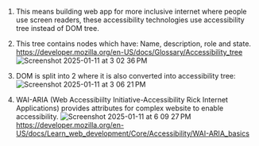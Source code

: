 1. This means building web app for more inclusive internet where people use screen readers, these accessibility technologies use accessibility tree instead of DOM tree. 
2. This tree contains nodes which have: Name, description, role and state. https://developer.mozilla.org/en-US/docs/Glossary/Accessibility_tree
![Screenshot 2025-01-11 at 3 02 36 PM](https://github.com/user-attachments/assets/219fbfa2-442a-4c88-a0d2-3a6c187a9379)

3. DOM is split into 2 where it is also converted into accessibility tree:
![Screenshot 2025-01-11 at 3 06 21 PM](https://github.com/user-attachments/assets/e75e67f3-d5d7-4383-8197-02a7c35bc350)

4. WAI-ARIA (Web Accessibiilty Initiative-Accessibility Rick Internet Applications) provides attributes for complex website to enable accessibility.
![Screenshot 2025-01-11 at 6 09 27 PM](https://github.com/user-attachments/assets/02b3f78e-ba41-4e66-b36a-c3d4ea0227d9)
https://developer.mozilla.org/en-US/docs/Learn_web_development/Core/Accessibility/WAI-ARIA_basics
